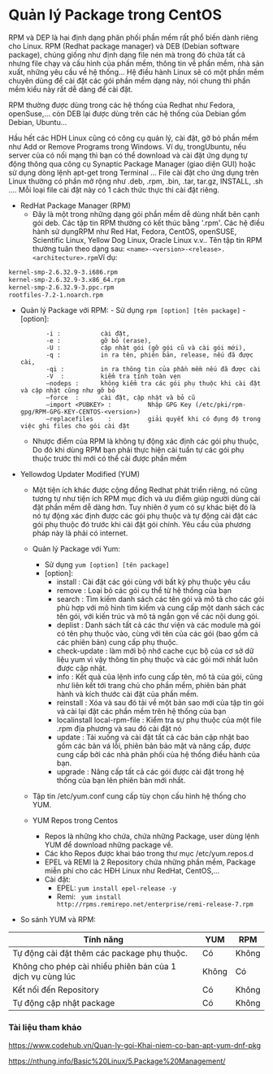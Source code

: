 
# Quản lý Package trong CentOS

RPM và DEP là hai định dạng phân phối phần mềm rất phổ biến dành riêng cho Linux. RPM (Redhat package manager) và DEB (Debian software package), chúng giống như định dạng file nén mà trong đó chứa tất cả nhưng file chạy và cấu hình của phần mềm, thông tin về phần mềm, nhà sản xuất, những yêu cầu về hệ thống… Hệ điều hành Linux sẽ có một phần mềm chuyên dùng để cài đặt các gói phần mềm dạng này, nói chung thì phần mềm kiểu này rất dễ dàng để cài đặt.

RPM thường được dùng trong các hệ thống của Redhat như Fedora, openSuse,… còn DEB lại được dùng trên các hệ thống của Debian gồm Debian, Ubuntu…

Hầu hết các HDH Linux cũng có công cụ quản lý, cài đặt, gỡ bỏ phần mềm như Add or Remove Programs trong Windows. Ví dụ, trongUbuntu, nếu server của có nối mạng thì bạn có thể download và cài đặt ứng dụng tự động thông qua công cụ Synaptic Package Manager (giao diện GUI) hoặc sử dụng dòng lệnh apt-get trong Terminal … File cài đặt cho ứng dụng trên Linux thường có phần mở rộng như .deb, .rpm, .bin, .tar, tar.gz, INSTALL, .sh …. Mỗi loại file cài đặt này có 1 cách thức thực thi cài đặt riêng.

- RedHat Package Manager (RPM)
	- Đây là một trong những dạng gói phần mềm dễ dùng nhất bên cạnh gói deb. Các tập tin RPM thường có kết thúc bằng '.rpm'. Các hệ điều hành sử dụngRPM như Red Hat, Fedora, CentOS, openSUSE, Scientific Linux, Yellow Dog Linux, Oracle Linux v.v..
Tên tập tin RPM thường tuân theo dạng sau:
`<name>-<version>-<release>.<architecture>.rpm​`
Ví dụ:
``` sh 
kernel-smp-2.6.32.9-3.i686.rpm
kernel-smp-2.6.32.9-3.x86_64.rpm
kernel-smp-2.6.32.9-3.ppc.rpm
rootfiles-7.2-1.noarch.rpm​
``` 
	
- Quản lý Package với RPM:
		- Sử dụng `rpm [option] [tên package]`
		- [option]:
			
			 -i :           cài đặt,
			 -e :           gỡ bỏ (erase),
			 -U :           cập nhật gói (gỡ gói cũ và cài gói mới),
			 -q :           in ra tên, phiên bản, release, nếu đã được cài,
			 -qi :          in ra thông tin của phần mềm nếu đã được cài
			 -V  :          kiểm tra tính toàn vẹn
			 –nodeps :      không kiểm tra các gói phụ thuộc khi cài đặt và cập nhật cũng như gỡ bỏ
			 –force  :      cài đặt, cập nhật và bỏ cũ
			 –import <PUBKEY> :          Nhập GPG Key (/etc/pki/rpm-gpg/RPM-GPG-KEY-CENTOS-<version>)
			 –replacefiles    :          giải quyết khi có đụng độ trong việc ghi files cho gói cài đặt
	- Nhược điểm của RPM là không tự động xác định các gói phụ thuộc, Do đó khi dùng RPM bạn phải thực hiện cài tuần tự các gói phụ thuộc trước thì mới có thể cài được phần mềm

- Yellowdog Updater Modified (YUM)
	- Một tiện ích khác được cộng đồng Redhat phát triển riêng, nó cũng tương tự như tiện ích RPM mục đích và ưu điểm giúp người dùng cài đặt phần mềm dễ dàng hơn. Tuy nhiên ở yum có sự khác biệt đó là nó tự động xác định được các gói phụ thuộc và tự động cài đặt các gói phụ thuộc đó trước khi cài đặt gói chính. Yêu cầu của phương pháp này là phải có internet.
	- Quản lý Package với Yum:
		- Sử dụng `yum [option] [tên package]`
		- [option]:
			- install : Cài đặt các gói cùng với bất kỳ phụ thuộc yêu cầu
    		- remove : Loại bỏ các gói cụ thể từ hệ thống của bạn
    		- search : Tìm kiếm danh sách các tên gói và mô tả cho các gói phù hợp với mô hình tìm kiếm và cung cấp một danh sách các tên gói, với kiến trúc và mô tả ngắn gọn về các nội dung gói.
    		- deplist : Danh sách tất cả các thư viện và các module mà gói có tên phụ thuộc vào, cùng với tên của các gói (bao gồm cả các phiên bản) cung cấp phụ thuộc.
    		- check-update : làm mới bộ nhớ cache cục bộ của cơ sở dữ liệu yum vì vậy thông tin phụ thuộc và các gói mới nhất luôn được cập nhật.
    		- info : Kết quả của lệnh info cung cấp tên, mô tả của gói, cũng như liên kết tới trang chủ cho phần mềm, phiên bản phát hành và kích thước cài đặt của phần mềm.
    		- reinstall : Xóa và sau đó tải về một bản sao mới của tập tin gói và cài lại đặt các phần mềm trên hệ thống của bạn
    		- localinstall local-rpm-file : Kiểm tra sự phụ thuộc của một file .rpm địa phương và sau đó cài đặt nó
    		- update : Tải xuống và cài đặt tất cả các bản cập nhật bao gồm các bản vá lỗi, phiên bản bảo mật và nâng cấp, được cung cấp bởi các nhà phân phối của hệ thống điều hành của bạn.
    		- upgrade : Nâng cấp tất cả các gói được cài đặt trong hệ thống của bạn lên phiên bản mới nhất.

    - Tập tin /etc/yum.conf cung cấp tùy chọn cấu hình hệ thống cho YUM.
    - YUM Repos trong Centos
    	- Repos là những kho chứa, chứa những Package, user dùng lệnh YUM để download những package về.
    	- Các kho Repos được khai báo trong thư mục /etc/yum.repos.d
    	- EPEL và REMI là 2 Repository chứa những phần mềm, Package miễn phí cho các HĐH Linux như RedHat, CentOS,...
		- Cài đặt:
			- EPEL:
				`yum install epel-release -y`
			- Remi:
				` yum install http://rpms.remirepo.net/enterprise/remi-release-7.rpm`



- So sánh YUM và RPM:

|Tính năng|YUM|RPM|
|-|-|-|
|Tự động cài đặt thêm các package phụ thuộc.|Có|Không|
|Không cho phép cài nhiều phiên bản của 1 dịch vụ cùng lúc|Không |Có|
|Kết nối đến Repository|Có|Không|
|Tự động cập nhật package|Có |Không|


### Tài liệu tham khảo

https://www.codehub.vn/Quan-ly-goi-Khai-niem-co-ban-apt-yum-dnf-pkg

https://nthung.info/Basic%20Linux/5.Package%20Management/



